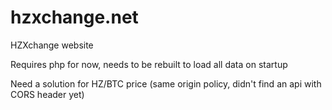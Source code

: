 # hzxchange.net
HZXchange website

Requires php for now, needs to be rebuilt to load all data on startup

Need a solution for HZ/BTC price (same origin policy, didn't find an api with CORS header yet)
